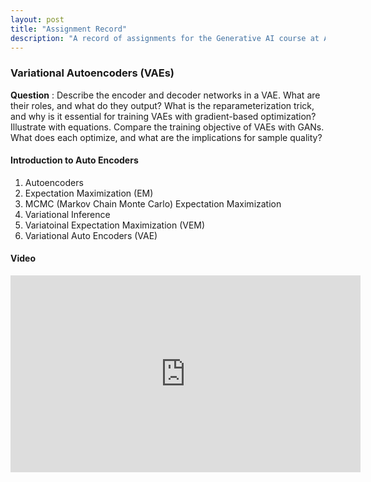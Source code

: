 ```yaml
---
layout: post
title: "Assignment Record"
description: "A record of assignments for the Generative AI course at Amrita University."
---
```


### Variational Autoencoders (VAEs)

**Question** : Describe the encoder and decoder networks in a VAE. What are their roles, and what do they output? What is the reparameterization trick, and why is it essential for training VAEs with gradient-based optimization? Illustrate with equations. Compare the training objective of VAEs with GANs. What does each optimize, and what are the implications for sample quality?


#### Introduction to Auto Encoders 
1. Autoencoders 
2. Expectation Maximization (EM)
3. MCMC (Markov Chain Monte Carlo) Expectation Maximization
4. Variational Inference 
5. Variatoinal Expectation Maximization (VEM)
6. Variational Auto Encoders (VAE) 

#### Video 

<iframe width="560" height="315" src="https://www.youtube.com/embed/-TPFg-RG-KY?si=fb2t2si5nPlLRXpu" title="YouTube video player" frameborder="0" allow="accelerometer; autoplay; clipboard-write; encrypted-media; gyroscope; picture-in-picture; web-share" referrerpolicy="strict-origin-when-cross-origin" allowfullscreen></iframe>


